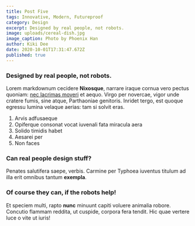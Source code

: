 ```yaml
---
title: Post Five
tags: Innovative, Modern, Futureproof
category: Design
excerpt: Designed by real people, not robots.
image: uploads/cereal-dish.jpg
image_caption: Photo by Phoenix Han
author: Kiki Dee
date: 2020-10-01T17:31:47.672Z
published: true
---
```


### Designed by real people, not robots.

Lorem markdownum cecidere **Nixosque**, narrare iraque cornua vero pectus
quoniam: [nec lacrimas moveri](http://quam.io/daturum) et aequo. Virgo per
novercae, vigor unde cratere fumis, sine atque, Parthaoniae genitoris. Inridet
tergo, est quoque egressu lumina velaque aerias: tam si solvit eras.

1. Arvis adfusaeque
2. Opiferque consonat vocat iuvenali fata miracula aera
3. Solido timidis habet
4. Aesarei per
5. Non faces

### Can real people design stuff?

Penates salutifera saepe, verbis. Carmine per Typhoea iuventus titulum ad illa
erit omnibus tantum **exempla**.

### Of course they can, if the robots help!

Et speciem multi, rapto **nunc** minuunt capiti voluere animalia robore.
Concutio flammam reddita, ut cuspide, corpora fera tendit. Hic quae vertere luce
o vite ut iuris!

